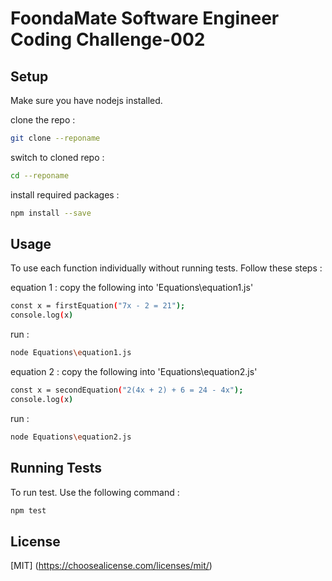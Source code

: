 # FoondaMate Software Engineer Coding Challenge-002

## Setup
Make sure you have nodejs installed.

clone the repo :

```bash
git clone --reponame
```
switch to cloned repo :

```bash
cd --reponame
```

install required packages : 

```bash
npm install --save
```

## Usage
To use each function individually without running tests. Follow these steps : 

equation 1  : copy the following into 'Equations\equation1.js'

```bash
const x = firstEquation("7x - 2 = 21");
console.log(x)
```

run :

```bash
node Equations\equation1.js
```

equation 2 : copy the following into 'Equations\equation2.js'

```bash
const x = secondEquation("2(4x + 2) + 6 = 24 - 4x");
console.log(x)
```

run : 

```bash
node Equations\equation2.js
```

## Running Tests
To run test. Use the following command :

```bash
npm test
```

## License

[MIT]
(https://choosealicense.com/licenses/mit/)